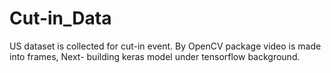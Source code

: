 # Cut-in_Data

US dataset is collected for cut-in event. By OpenCV package video is made into frames, 
Next- building keras model under tensorflow background. 
